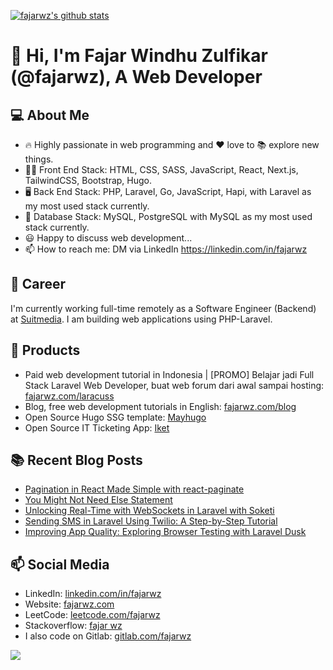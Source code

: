 <!--
**fajarwz/fajarwz** is a ✨ _special_ ✨ repository because its `README.md` (this file) appears on your GitHub profile.

Here are some ideas to get you started:

- 🔭 I’m currently working on ...
- 🌱 I’m currently learning ...
- 👯 I’m looking to collaborate on ...
- 🤔 I’m looking for help with ...
- 💬 Ask me about ...
- 📫 How to reach me: ...
- 😄 Pronouns: ...
- ⚡ Fun fact: ...
-->

[![fajarwz's github stats](https://github-readme-stats.vercel.app/api?username=fajarwz&count_private=true&show_icons=true&theme=algolia)](https://github.com/anuraghazra/github-readme-stats)

# 👋 Hi, I'm Fajar Windhu Zulfikar (@fajarwz), A Web Developer

## 💻 About Me
- 🔥 Highly passionate in web programming and ❤️ love to 📚 explore new things.
- 👨‍💻 Front End Stack: HTML, CSS, SASS, JavaScript, React, Next.js, TailwindCSS, Bootstrap, Hugo.
- 🖥️ Back End Stack: PHP, Laravel, Go, JavaScript, Hapi, with Laravel as my most used stack currently.
- 💾 Database Stack: MySQL, PostgreSQL with MySQL as my most used stack currently.
- 😃 Happy to discuss web development...
- 📫 How to reach me: DM via LinkedIn https://linkedin.com/in/fajarwz

## 💼 Career
I'm currently working full-time remotely as a Software Engineer (Backend) at [Suitmedia](https://suitmedia.com). I am building web applications using PHP-Laravel.

## 🔖 Products
- Paid web development tutorial in Indonesia | [PROMO] Belajar jadi Full Stack Laravel Web Developer, buat web forum dari awal sampai hosting:
[fajarwz.com/laracuss](https://fajarwz.com/laracuss)
- Blog, free web development tutorials in English:
[fajarwz.com/blog](https://fajarwz.com/blog)
- Open Source Hugo SSG template:
[Mayhugo](https://github.com/fajarwz/mayhugo)
- Open Source IT Ticketing App:
[Iket](https://github.com/fajarwz/iket)

## 📚 Recent Blog Posts
<!-- BLOG-POST-LIST:START -->
- [Pagination in React Made Simple with react-paginate](https://fajarwz.com/blog/pagination-in-react-made-simple-with-react-paginate/)
- [You Might Not Need Else Statement](https://fajarwz.com/blog/you-might-not-need-else-statement/)
- [Unlocking Real-Time with WebSockets in Laravel with Soketi](https://fajarwz.com/blog/unlocking-real-time-with-websockets-in-laravel-with-soketi/)
- [Sending SMS in Laravel Using Twilio: A Step-by-Step Tutorial](https://fajarwz.com/blog/sending-sms-in-laravel-using-twilio-a-step-by-step-tutorial/)
- [Improving App Quality: Exploring Browser Testing with Laravel Dusk](https://fajarwz.com/blog/improving-app-quality-exploring-browser-testing-with-laravel-dusk/)
<!-- BLOG-POST-LIST:END -->

## 📫 Social Media
- LinkedIn: [linkedin.com/in/fajarwz](https://www.linkedin.com/in/fajarwz)
- Website: [fajarwz.com](https://fajarwz.com)
- LeetCode: [leetcode.com/fajarwz](https://leetcode.com/fajarwz/)
- Stackoverflow: [fajar wz](https://stackoverflow.com/users/19457054/fajar-wz)
- I also code on Gitlab: [gitlab.com/fajarwz](https://gitlab.com/fajarwz)

![](https://komarev.com/ghpvc/?username=fajarwz)
